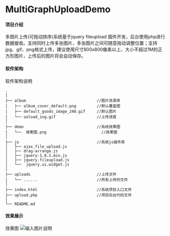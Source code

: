 # MultiGraphUploadDemo

#### 项目介绍
多图片上传(可拖动排序)系统基于jquery fileupload 插件开发，后台使用php进行数据接收。支持同时上传多张图片，多张图片之间可随意拖动调整位置；支持jpg、gif、png格式上传，建议使用尺寸800x800像素以上、大小不超过1M的正方形图片，上传后的图片将会自动保存。

#### 软件架构
软件架构说明
```
.
│
├── album								//图片资源库
│   ├── album_cover_default.png			//默认覆盖图
│   ├── default_goods_image_240.gif		//默认图片
│   └── uoload_ing.gif					//上传进度
│
├── demo								//系统效果图
│   └──  效果图.png						//效果图
│
├── js									//系统js插件库
│   ├── ajax_file_upload.js
│   ├── drag-arrange.js
│   ├── jquery-1.8.1.min.js
│   ├── jquery.fileupload.js
│   └──  jquery.ui.widget.js
│
├── uploads								//上传文件
│   └── ......							//所有上传的文件
│
├── index.html							//系统项目入口文件
├── upload.php							//项目后台代码文件
│
└── README.md

```


#### 效果展示

效果图
![输入图片说明](https://gitee.com/uploads/images/2018/0629/161022_6a886952_880238.png "效果图.png")
